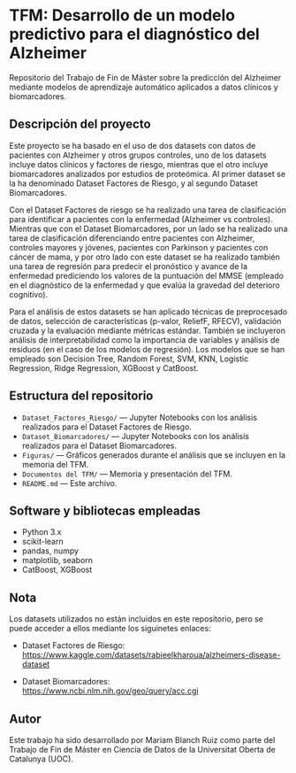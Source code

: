 # TFM: Desarrollo de un modelo predictivo para el diagnóstico del Alzheimer

Repositorio del Trabajo de Fin de Máster sobre la predicción del Alzheimer mediante modelos de aprendizaje automático aplicados a datos clínicos y biomarcadores.

## Descripción del proyecto

Este proyecto se ha basado en el uso de dos datasets con datos de pacientes con Alzheimer y otros grupos controles, uno de los datasets incluye datos clínicos y factores de riesgo, mientras que el otro incluye biomarcadores analizados por estudios de proteómica. Al primer dataset se la ha denominado Dataset Factores de Riesgo, y al segundo Dataset Biomarcadores.

Con el Dataset Factores de riesgo se ha realizado una tarea de clasificación para identificar a pacientes con la enfermedad (Alzheimer vs controles). Mientras que con el Dataset Biomarcadores, por un lado se ha realizado una tarea de clasificación diferenciando entre pacientes con Alzheimer, controles mayores y jóvenes, pacientes con Parkinson y pacientes con cáncer de mama, y por otro lado con este dataset se ha realizado también una tarea de regresión para predecir el pronóstico y avance de la enfermedad prediciendo los valores de la puntuación del MMSE (empleado en el diagnóstico de la enfermedad y que evalúa la gravedad del deterioro cognitivo).

Para el análisis de estos datasets se han aplicado técnicas de preprocesado de datos, selección de características (p-valor, ReliefF, RFECV), validación cruzada y la evaluación mediante métricas estándar. También se incluyeron análisis de interpretabilidad como la importancia de variables y análisis de residuos (en el caso de los modelos de regresión). Los modelos que se han empleado son Decision Tree, Random Forest, SVM, KNN, Logistic Regression, Ridge Regression, XGBoost y CatBoost.

## Estructura del repositorio

- `Dataset_Factores_Riesgo/` — Jupyter Notebooks con los análisis realizados para el Dataset Factores de Riesgo.
- `Dataset_Biomarcadores/` — Jupyter Notebooks con los análisis realizados para el Dataset Biomarcadores.
- `Figuras/` — Gráficos generados durante el análisis que se incluyen en la memoria del TFM.
- `Documentos del TFM/` — Memoria y presentación del TFM.
- `README.md` — Este archivo.

## Software y bibliotecas empleadas

- Python 3.x
- scikit-learn
- pandas, numpy
- matplotlib, seaborn
- CatBoost, XGBoost

## Nota

Los datasets utilizados no están incluidos en este repositorio, pero se puede acceder a ellos mediante los siguinetes enlaces:

- Dataset Factores de Riesgo: https://www.kaggle.com/datasets/rabieelkharoua/alzheimers-disease-dataset
  
- Dataset Biomarcadores: https://www.ncbi.nlm.nih.gov/geo/query/acc.cgi


## Autor

Este trabajo ha sido desarrollado por Mariam Blanch Ruiz como parte del Trabajo de Fin de Máster en Ciencia de Datos de la Universitat Oberta de Catalunya (UOC).
